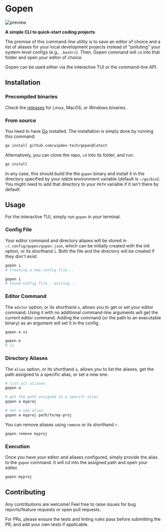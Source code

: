 # Gopen

![preview](https://i.imgur.com/an39lik.gif)

**A simple CLI to quick-start coding projects**

The premise of this command-line utility is to save an editor of choice and a
list of aliases for your local development projects instead of "polluting" your
system-level configs (e.g., `.bashrc`). Then, Gopen command will `cd` into that
folder and open your editor of choice.

Gopen can be used either via the interactive TUI or the command-line API.

## Installation

### Precompiled binaries

Check the [releases](https://github.com/wipdev-tech/gopen/releases) for Linux,
MacOS, or Windows binaries.

### From source

You need to have [Go](https://go.dev/doc/install) installed. The installation
is simply done by running this command:

```bash
go install github.com/wipdev-tech/gopen@latest
```

Alternatively, you can clone the repo, `cd` into its folder, and run:

```bash
go install
```

In any case, this should build the the `gopen` binary and install it in the
directory specified by your `GOBIN` environment variable (default is
`~/go/bin`). You might need to add that directory to your `PATH` variable if it
isn't there by default.

## Usage

For the interactive TUI, simply run `gopen` in your terminal.

### Config File

Your editor command and directory aliases will be stored in
`~/.config/gopen/gopen.json`, which can be initially created with the init
option, or its shorthand `i`. Both the file and the directory will be created
if they don't exist.

```bash
gopen i
# Creating a new config file...

gopen i
# Found config file - exiting...
```

### Editor Command

The `editor` option, or its shorthand `e`, allows you to get or set your editor
command. Using it with no additional command-line arguments will get the
current editor command. Adding the command (or the path to an executable
binary) as an argument will set it in the config.

```bash
gopen e vi

gopen e
# vi
```

### Directory Aliases

The `alias` option, or its shorthand `a`, allows you to list the aliases, get
the path assigned to a specific alias, or set a new one.

```bash
# list all aliases
gopen a

# get the path assigned to a specifc alias
gopen a myproj

# set a new alias
gopen a myproj path/to/my-proj
```

You can remove aliases using `remove` or its shorthand `r`.

```bash
gopen remove myproj
```

### Execution

Once you have your editor and aliases configured, simply provide the alias to
the `gopen` command. It will cd into the assigned path and open your editor.

```bash
gopen myproj
```

## Contributing

Any contributions are welcome! Feel free to raise issues for bug
reports/feature requests or open pull requests.

For PRs, please ensure the tests and linting rules pass before submitting the
PR, and add your own tests if applicable.
